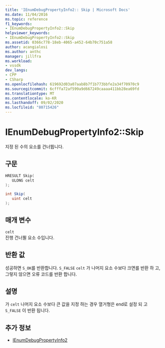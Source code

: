 ```yaml
---
title: 'IEnumDebugPropertyInfo2:: Skip | Microsoft Docs'
ms.date: 11/04/2016
ms.topic: reference
f1_keywords:
- IEnumDebugPropertyInfo2::Skip
helpviewer_keywords:
- IEnumDebugPropertyInfo2::Skip
ms.assetid: 0366c778-18eb-4065-a452-64b70c751a58
author: acangialosi
ms.author: anthc
manager: jillfra
ms.workload:
- vssdk
dev_langs:
- CPP
- CSharp
ms.openlocfilehash: 619692d03a07aab8b7f1b773bbfe2a34f70970c9
ms.sourcegitcommit: 6cfffa72af599a9d667249caaaa411bb28ea69fd
ms.translationtype: MT
ms.contentlocale: ko-KR
ms.lasthandoff: 09/02/2020
ms.locfileid: "80715426"
---
```

# <a name="ienumdebugpropertyinfo2skip"></a>IEnumDebugPropertyInfo2::Skip
지정 된 수의 요소를 건너뜁니다.

## <a name="syntax"></a>구문

```cpp
HRESULT Skip(
   ULONG celt
);
```

```csharp
int Skip(
   uint celt
);
```

## <a name="parameters"></a>매개 변수
`celt`\
진행 건너뛸 요소 수입니다.

## <a name="return-value"></a>반환 값
 성공하면 `S_OK`를 반환합니다. `S_FALSE` `celt` 가 나머지 요소 수보다 크면를 반환 하 고, 그렇지 않으면 오류 코드를 반환 합니다.

## <a name="remarks"></a>설명
 가 `celt` 나머지 요소 수보다 큰 값을 지정 하는 경우 열거형은 end로 설정 되 고 `S_FALSE` 이 반환 됩니다.

## <a name="see-also"></a>추가 정보
- [IEnumDebugPropertyInfo2](../../../extensibility/debugger/reference/ienumdebugpropertyinfo2.md)
